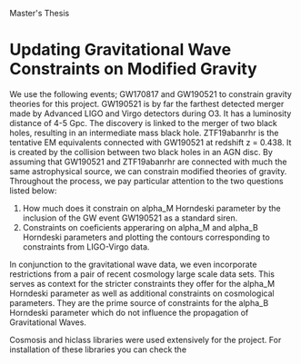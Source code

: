 
Master's Thesis

# Updating Gravitational Wave Constraints on Modified Gravity

We use the following events; GW170817 and GW190521 to constrain gravity theories for this project. GW190521 is by far the farthest detected merger made by Advanced LIGO and Virgo detectors during O3. 
It has a luminosity distance of 4-5 Gpc. The discovery is linked to the merger of two black holes, resulting in an intermediate mass black hole. ZTF19abanrhr is the tentative EM equivalents connected with GW190521 at redshift z = 0.438. 
It is created by the collision between two black holes in an AGN disc. By assuming that GW190521 and ZTF19abanrhr are connected with much the same astrophysical source, we can constrain modified theories of gravity. 
Throughout the process, we pay particular attention to the two questions listed below:

1) How much does it constrain on alpha_M Horndeski parameter by the inclusion of the GW event GW190521 as a standard siren.
2) Constraints on coeficients apperaring on alpha_M and alpha_B Horndeski parameters and plotting the contours corresponding to constraints from LIGO-Virgo data.


In conjunction to the gravitational wave data, we even incorporate restrictions from a pair of recent cosmology large scale data sets. This serves as context for the stricter constraints they offer for the alpha_M Horndeski parameter as well as additional constraints on cosmological parameters. They are the prime source of constraints for the alpha_B Horndeski parameter which do not influence the propagation of Gravitational Waves.


Cosmosis and hiclass libraries were used extensively for the project. For installation of these libraries you can check the 
